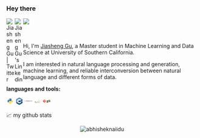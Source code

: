 ### Hey there 
<a href="https://twitter.com/jiashenggu">
  <img align="left" alt="Jiasheng Gu | Twitter" width="22px" src="https://cdn2.iconfinder.com/data/icons/social-media-2285/512/1_Twitter_colored_svg-256.png" />
</a>
<a href="https://www.linkedin.com/in/jiasheng-gu/">
  <img align="left" alt="Jiasheng Gu's Linkedin" width="22px" src="https://cdn2.iconfinder.com/data/icons/social-media-2285/512/1_Linkedin_unofficial_colored_svg-256.png" />
</a>

![](https://visitor-badge.glitch.me/badge?page_id=jiashenggu.jiashenggu)

<br />

Hi, I'm [Jiasheng Gu](https://jiashenggu.github.io/), a Master student in Machine Learning and Data Science at University of Southern California. 

I am interested in natural language processing and generation, machine learning, and reliable interconversion between natural language and different forms of data.


**languages and tools:**  

<code><img height="20" src="https://raw.githubusercontent.com/github/explore/80688e429a7d4ef2fca1e82350fe8e3517d3494d/topics/python/python.png"></code>
<code><img height="20" src="https://raw.githubusercontent.com/github/explore/80688e429a7d4ef2fca1e82350fe8e3517d3494d/topics/cpp/cpp.png"></code>
<code><img height="20" src="https://raw.githubusercontent.com/github/explore/main/topics/pytorch/pytorch.png"></code>
<code><img height="20" src="https://raw.githubusercontent.com/github/explore/80688e429a7d4ef2fca1e82350fe8e3517d3494d/topics/mysql/mysql.png"></code>
<code><img height="20" src="https://raw.githubusercontent.com/github/explore/80688e429a7d4ef2fca1e82350fe8e3517d3494d/topics/git/git.png"></code>

📈 my github stats

<p align="center"> <img src="https://github-readme-stats.vercel.app/api?username=jiashenggu&show_icons=true&theme=gotham" alt="abhisheknaiidu" />




